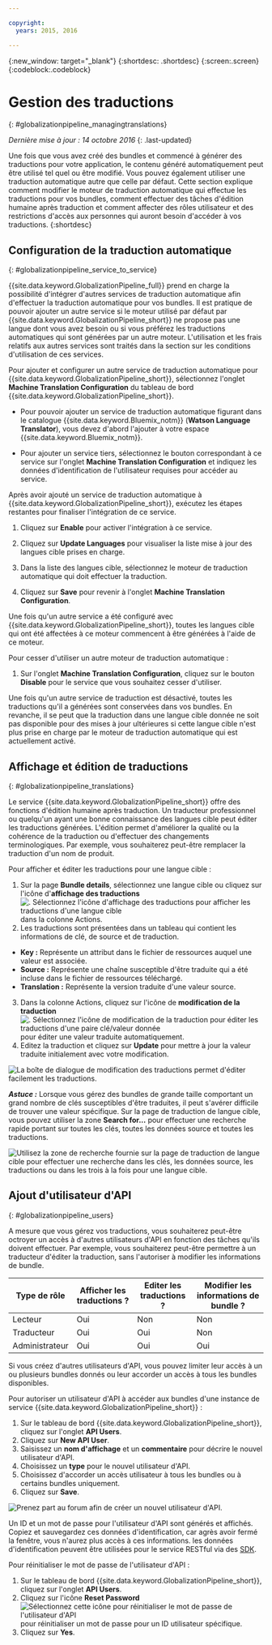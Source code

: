 ```yaml
---

copyright:
  years: 2015, 2016

---
```


{:new_window: target="_blank"}
{:shortdesc: .shortdesc}
{:screen:.screen}
{:codeblock:.codeblock}

# Gestion des traductions
{: #globalizationpipeline_managingtranslations}

*Dernière mise à jour : 14 octobre 2016*
{: .last-updated}

Une fois que vous avez créé des bundles et commencé à générer des traductions pour votre application, le contenu généré automatiquement peut être utilisé tel quel ou être modifié. Vous pouvez également utiliser une traduction automatique autre que celle par défaut. Cette section explique comment modifier le moteur de traduction automatique qui effectue les traductions pour vos bundles, comment effectuer des tâches d'édition humaine après traduction et comment affecter des rôles utilisateur et des restrictions d'accès aux personnes qui auront besoin d'accéder à vos traductions.
{:shortdesc}

## Configuration de la traduction automatique
{: #globalizationpipeline_service_to_service}

{{site.data.keyword.GlobalizationPipeline_full}} prend en charge la possibilité d'intégrer d'autres services de traduction automatique afin d'effectuer la traduction automatique pour vos bundles. Il est pratique de pouvoir ajouter un autre service si le moteur utilisé par défaut par {{site.data.keyword.GlobalizationPipeline_short}} ne propose pas une langue dont vous avez besoin ou si vous préférez les traductions automatiques qui sont générées par un autre moteur. L'utilisation et les frais relatifs aux autres services sont traités dans la section sur les conditions d'utilisation de ces services.

Pour ajouter et configurer un autre service de traduction automatique pour {{site.data.keyword.GlobalizationPipeline_short}}, sélectionnez l'onglet **Machine Translation Configuration** du tableau de bord {{site.data.keyword.GlobalizationPipeline_short}}.

* Pour pouvoir ajouter un service de traduction automatique figurant dans le catalogue {{site.data.keyword.Bluemix_notm}} (**Watson Language Translator**), vous devez d'abord l'ajouter à votre espace {{site.data.keyword.Bluemix_notm}}.

* Pour ajouter un service tiers, sélectionnez le bouton correspondant à ce service sur l'onglet **Machine Translation Configuration** et indiquez les données d'identification de l'utilisateur requises pour accéder au service.

Après avoir ajouté un service de traduction automatique à {{site.data.keyword.GlobalizationPipeline_short}}, exécutez les étapes restantes pour finaliser l'intégration de ce service.

1. Cliquez sur **Enable** pour activer l'intégration à ce service.

2. Cliquez sur **Update Languages** pour visualiser la liste mise à jour des langues cible prises en charge.

3. Dans la liste des langues cible, sélectionnez le moteur de traduction automatique qui doit effectuer la traduction.

4. Cliquez sur **Save** pour revenir à l'onglet **Machine Translation Configuration**.

Une fois qu'un autre service a été configuré avec {{site.data.keyword.GlobalizationPipeline_short}}, toutes les langues cible qui ont été affectées à ce moteur commencent à être générées à l'aide de ce moteur. 

Pour cesser d'utiliser un autre moteur de traduction automatique :

1. Sur l'onglet **Machine Translation Configuration**, cliquez sur le bouton **Disable** pour le service que vous souhaitez cesser d'utiliser.

Une fois qu'un autre service de traduction est désactivé, toutes les traductions qu'il a générées sont conservées dans vos bundles. En revanche, il se peut que la traduction dans une langue cible donnée ne soit pas disponible pour des mises à jour ultérieures si cette langue cible n'est plus prise en charge par le moteur de traduction automatique qui est actuellement activé.

<!-- Review comment: When you disable an engine, do you need to go back and reconfigure the languages?? Does it go back to the default engine? What happens? -->

## Affichage et édition de traductions
{: #globalizationpipeline_translations}

Le service {{site.data.keyword.GlobalizationPipeline_short}} offre des fonctions d'édition humaine après traduction. Un traducteur professionnel ou quelqu'un ayant une bonne connaissance des langues cible peut éditer les traductions générées. L'édition permet d'améliorer la qualité ou la cohérence de la traduction ou d'effectuer des changements terminologiques. Par exemple, vous souhaiterez peut-être remplacer la traduction d'un nom de produit.

Pour afficher et éditer les traductions pour une langue cible :

1. Sur la page **Bundle details**, sélectionnez une langue cible ou cliquez sur l'icône d'**affichage des traductions**![. Sélectionnez l'icône d'affichage des traductions pour afficher les traductions d'une langue cible](images/viewProjectDetailIcon.png) dans la colonne Actions.
2. Les traductions sont présentées dans un tableau qui contient les informations de clé, de source et de traduction.
 * **Key :** Représente un attribut dans le fichier de ressources auquel une valeur est associée.
 * **Source :** Représente une chaîne susceptible d'être traduite qui a été incluse dans le fichier de ressources téléchargé.
 * **Translation :** Représente la version traduite d'une valeur source.
3. Dans la colonne Actions, cliquez sur l'icône de **modification de la traduction** ![. Sélectionnez l'icône de modification de la traduction pour éditer les traductions d'une paire clé/valeur donnée](images/editIcon.png) pour éditer une valeur traduite automatiquement.
4. Editez la traduction et cliquez sur **Update** pour mettre à jour la valeur traduite initialement avec votre modification.

![La boîte de dialogue de modification des traductions permet d'éditer facilement les traductions.](images/editTranslation.png) 

***Astuce :*** Lorsque vous gérez des bundles de grande taille comportant un grand nombre de clés susceptibles d'être traduites, il peut s'avérer difficile de trouver une valeur spécifique. Sur la page de traduction de langue cible, vous pouvez utiliser la zone **Search for...** pour effectuer une recherche rapide portant sur toutes les clés, toutes les données source et toutes les traductions.

![Utilisez la zone de recherche fournie sur la page de traduction de langue cible pour effectuer une recherche dans les clés, les données source, les traductions ou dans les trois à la fois pour une langue cible. ](images/search.png) 


## Ajout d'utilisateur d'API
{: #globalizationpipeline_users}

A mesure que vous gérez vos traductions, vous souhaiterez peut-être octroyer un accès à d'autres utilisateurs d'API en fonction des tâches qu'ils doivent effectuer. Par exemple, vous souhaiterez peut-être permettre à un traducteur d'éditer la traduction, sans l'autoriser à modifier les informations de bundle.

| Type de rôle | Afficher les traductions ? | Editer les traductions ? | Modifier les informations de bundle ? |
|-----------|--------------------|--------------------|----------------------------|
| Lecteur | Oui | Non | Non |
| Traducteur | Oui | Oui | Non |
| Administrateur | Oui | Oui | Oui |

Si vous créez d'autres utilisateurs d'API, vous pouvez limiter leur accès à un ou plusieurs bundles donnés ou leur accorder un accès à tous les bundles disponibles.

Pour autoriser un utilisateur d'API à accéder aux bundles d'une instance de service {{site.data.keyword.GlobalizationPipeline_short}} :

1. Sur le tableau de bord {{site.data.keyword.GlobalizationPipeline_short}}, cliquez sur l'onglet **API Users**.
2. Cliquez sur **New API User**.
3. Saisissez un **nom d'affichage** et un **commentaire** pour décrire le nouvel utilisateur d'API.
4. Choisissez un **type** pour le nouvel utilisateur d'API.
5. Choisissez d'accorder un accès utilisateur à tous les bundles ou à certains bundles uniquement.
6. Cliquez sur **Save**.

![Prenez part au forum afin de créer un nouvel utilisateur d'API.](images/newUser.png)

Un ID et un mot de passe pour l'utilisateur d'API sont générés et affichés. Copiez et sauvegardez ces données d'identification, car agrès avoir fermé la fenêtre, vous n'aurez plus accès à ces informations. les données d'identification peuvent être utilisées pour le service RESTful via des [SDK](https://github.com/IBM-Bluemix/gp-common). 

Pour réinitialiser le mot de passe de l'utilisateur d'API :

1. Sur le tableau de bord {{site.data.keyword.GlobalizationPipeline_short}}, cliquez sur l'onglet **API Users**.
2. Cliquez sur l'icône **Reset Password** ![Sélectionnez cette icône pour réinitialiser le mot de passe de l'utilisateur d'API](images/resetPW.png) pour réinitialiser un mot de passe pour un ID utilisateur spécifique. 
3. Cliquez sur **Yes**. 

